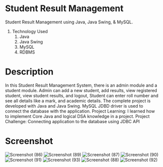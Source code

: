 # Student Result Management
Student Result Management using Java, Java Swing, & MySQL.
1. Technology Used
    1. Java
    2. Java Swing
    3. MySQL
    4. RDBMS
# Description
In this Student Result Management System, there is an admin module and a student module. Admin can add a new student, add results, view registered student, view student results, and logout, Student can enter roll number and see all details like a mark, and academic details. The complete project is developed with Java and Java Swing. MySQL JDBD driver is used to connect the database with the application.
Project Learning: I learned how to implement Core Java and logical DSA knowledge in a project.
Project Challenge: Connecting application to the database using JDBC API

# Screenshot
![Screenshot (86)](https://github.com/drekhate/SRMS/assets/95485355/b24c1b5b-9409-420f-b37f-9c3905ce58cb)
![Screenshot (89)](https://github.com/drekhate/SRMS/assets/95485355/8a7682f6-fdfd-44cb-83f2-82c85afd1a5c)
![Screenshot (87)](https://github.com/drekhate/SRMS/assets/95485355/aee5dfd4-ec04-49e8-9df3-8c5eb27d2df9)
![Screenshot (90)](https://github.com/drekhate/SRMS/assets/95485355/4b5645a2-3309-4945-9cb4-efc579098271)
![Screenshot (91)](https://github.com/drekhate/SRMS/assets/95485355/3ddf5c1e-ac29-498f-8303-c9f533017bd9)
![Screenshot (93)](https://github.com/drekhate/SRMS/assets/95485355/8652a3f3-ed6d-4fda-9278-421ea8452028)
![Screenshot (88)](https://github.com/drekhate/SRMS/assets/95485355/8c8623d1-8e0a-495f-8e02-899430ea9759)
![Screenshot (92)](https://github.com/drekhate/SRMS/assets/95485355/138774be-03bd-4a54-a21a-8ec1139c0a3f)
